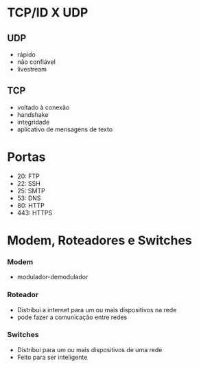 # TCP/ID X UDP
## UDP
- rápido
- não confiável
- livestream
## TCP
- voltado à conexão
- handshake
- integridade
- aplicativo de mensagens de texto

# Portas
- 20: FTP
- 22: SSH
- 25: SMTP
- 53: DNS
- 80: HTTP
- 443: HTTPS

# Modem, Roteadores e Switches
### Modem
- modulador-demodulador
### Roteador
- Distribui a internet para um ou mais dispositivos na rede
- pode fazer a comunicação entre redes
### Switches
- Distribui para um ou mais dispositivos de uma rede
- Feito para ser inteligente